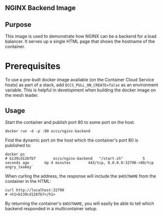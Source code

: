 ## NGINX Backend Image

## Purpose

This image is used to demonstrate how NGINX can be a backend for a load balancer. It serves up a single HTML page that shows the hostname of the container.

# Prerequisites

To use a pre-built docker image available (on the Container Cloud Service hosts) as part of a stack, add `OCCS_PULL_ON_CREATE=false` as an environment variable. This is helpful in development when building the docker image on the mesh leader.

## Usage

Start the container and publish port 80 to some port on the host.

```
docker run -d -p :80 occs/nginx-backend
```

Find the dynamic port on the host which the container's port 80 is published to:

```
docker ps
# b139cd126fb7        occs/nginx-backend   "/start.sh"         5 seconds ago       Up 4 minutes        443/tcp, 0.0.0.0:32790->80/tcp   angry_leakey`
```

When curling the address, the response will include the `$HOSTNAME` from the container in the HTML:

```
curl http://localhost:32790
# <h1>b139cd126fb7</h1>
```

By returning the container's `$HOSTNAME`, you will easily be able to tell which backend responded in a multicontainer setup.
